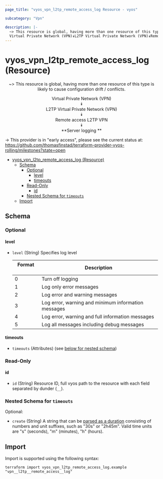 ```yaml
---
page_title: "vyos_vpn_l2tp_remote_access_log Resource - vyos"

subcategory: "Vpn"

description: |-
  ~> This resource is global, having more than one resource of this type is likely to cause configuration drift / conflicts.
  Virtual Private Network (VPN)⯯L2TP Virtual Private Network (VPN)⯯Remote access L2TP VPN⯯**Server logging **
---
```


# vyos_vpn_l2tp_remote_access_log (Resource)
<center>

~> This resource is global, having more than one resource of this type is likely to cause configuration drift / conflicts.

Virtual Private Network (VPN)  
⯯  
L2TP Virtual Private Network (VPN)  
⯯  
Remote access L2TP VPN  
⯯  
**Server logging **


</center>

-> This provider is in "early access", please see the current status at: https://github.com/thomasfinstad/terraform-provider-vyos-rolling/milestones?state=open

<!--TOC-->

- [vyos_vpn_l2tp_remote_access_log (Resource)](#vyos_vpn_l2tp_remote_access_log-resource)
  - [Schema](#schema)
    - [Optional](#optional)
      - [level](#level)
      - [timeouts](#timeouts)
    - [Read-Only](#read-only)
      - [id](#id)
    - [Nested Schema for `timeouts`](#nested-schema-for-timeouts)
  - [Import](#import)

<!--TOC-->

<!-- schema generated by tfplugindocs -->
## Schema

### Optional

#### level
- `level` (String) Specifies log level

    |  Format  &emsp;|  Description                                          |
    |----------|-------------------------------------------------------|
    |  0       &emsp;|  Turn off logging                                     |
    |  1       &emsp;|  Log only error messages                              |
    |  2       &emsp;|  Log error and warning messages                       |
    |  3       &emsp;|  Log error, warning and minimum information messages  |
    |  4       &emsp;|  Log error, warning and full information messages     |
    |  5       &emsp;|  Log all messages including debug messages            |
#### timeouts
- `timeouts` (Attributes) (see [below for nested schema](#nestedatt--timeouts))

### Read-Only

#### id
- `id` (String) Resource ID, full vyos path to the resource with each field separated by dunder (`__`).

<a id="nestedatt--timeouts"></a>
### Nested Schema for `timeouts`

Optional:

- `create` (String) A string that can be [parsed as a duration](https://pkg.go.dev/time#ParseDuration) consisting of numbers and unit suffixes, such as &#34;30s&#34; or &#34;2h45m&#34;. Valid time units are &#34;s&#34; (seconds), &#34;m&#34; (minutes), &#34;h&#34; (hours).

## Import

Import is supported using the following syntax:

```shell
terraform import vyos_vpn_l2tp_remote_access_log.example "vpn__l2tp__remote_access__log"
```
